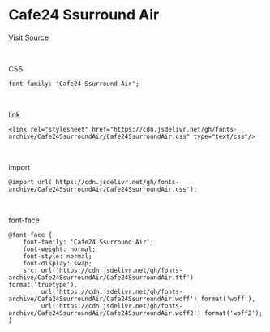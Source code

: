 # Cafe24 Ssurround Air

[Visit Source](https://fonts.cafe24.com/)

&nbsp;

CSS

```
font-family: 'Cafe24 Ssurround Air';
```

&nbsp;

link

```
<link rel="stylesheet" href="https://cdn.jsdelivr.net/gh/fonts-archive/Cafe24SsurroundAir/Cafe24SsurroundAir.css" type="text/css"/>
```

&nbsp;

import

```
@import url('https://cdn.jsdelivr.net/gh/fonts-archive/Cafe24SsurroundAir/Cafe24SsurroundAir.css');
```

&nbsp;

font-face

```
@font-face {
    font-family: 'Cafe24 Ssurround Air';
    font-weight: normal;
    font-style: normal;
    font-display: swap;
    src: url('https://cdn.jsdelivr.net/gh/fonts-archive/Cafe24SsurroundAir/Cafe24SsurroundAir.ttf') format('truetype'),
         url('https://cdn.jsdelivr.net/gh/fonts-archive/Cafe24SsurroundAir/Cafe24SsurroundAir.woff') format('woff'),
         url('https://cdn.jsdelivr.net/gh/fonts-archive/Cafe24SsurroundAir/Cafe24SsurroundAir.woff2') format('woff2');
}
```
